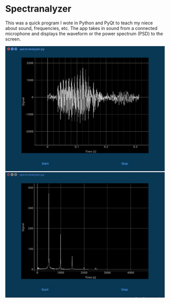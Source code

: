 # Spectranalyzer

This was a quick program I wote in Python and PyQt to teach my niece about sound, frequencies, etc. The app takes in sound from a connected microphone and displays the waveform or the power spectrum (PSD) to the screen.

![spectranalyzer pic](https://github.com/tphinkle/spectranalyzer/blob/master/pics/spectranalyzer.png?raw=true)
![spectranalyzer pic](https://github.com/tphinkle/spectranalyzer/blob/master/pics/spectranalyzer_fft.png?raw=true)
